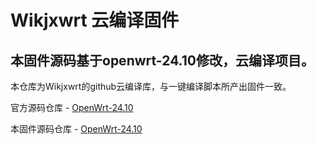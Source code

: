 # Wikjxwrt 云编译固件

## 本固件源码基于openwrt-24.10修改，云编译项目。
   本仓库为Wikjxwrt的github云编译库，与一键编译脚本所产出固件一致。
   
   官方源码仓库 - [OpenWrt-24.10](https://github.com/openwrt/openwrt/tree/openwrt-24.10)
   
   本固件源码仓库 - [OpenWrt-24.10](https://github.com/wixxm/OpenWrt-24.10)
   
   
